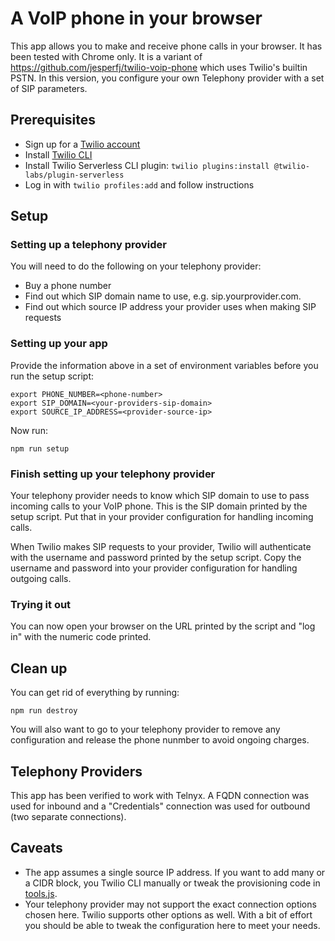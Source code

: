 # A VoIP phone in your browser

This app allows you to make and receive phone calls in your browser. It has been tested with Chrome only. It is a variant of https://github.com/jesperfj/twilio-voip-phone which uses Twilio's builtin PSTN. In this version, you configure your own Telephony provider with a set of SIP parameters.

## Prerequisites

* Sign up for a [Twilio account](https://twilio.com/)
* Install [Twilio CLI](https://www.twilio.com/docs/twilio-cli/quickstart)
* Install Twilio Serverless CLI plugin: `twilio plugins:install @twilio-labs/plugin-serverless`
* Log in with `twilio profiles:add` and follow instructions

## Setup

### Setting up a telephony provider

You will need to do the following on your telephony provider:

* Buy a phone number
* Find out which SIP domain name to use, e.g. sip.yourprovider.com.
* Find out which source IP address your provider uses when making SIP requests

### Setting up your app

Provide the information above in a set of environment variables before you run the setup script:

    export PHONE_NUMBER=<phone-number>
    export SIP_DOMAIN=<your-providers-sip-domain>
    export SOURCE_IP_ADDRESS=<provider-source-ip>

Now run:

    npm run setup

### Finish setting up your telephony provider

Your telephony provider needs to know which SIP domain to use to pass incoming calls to your VoIP phone. This is the SIP domain printed by the setup script. Put that in your provider configuration for handling incoming calls.

When Twilio makes SIP requests to your provider, Twilio will authenticate with the username and password printed by the setup script. Copy the username and password into your provider configuration for handling outgoing calls.

### Trying it out

You can now open your browser on the URL printed by the script and "log in" with the numeric code printed.

## Clean up

You can get rid of everything by running:

    npm run destroy

You will also want to go to your telephony provider to remove any configuration and release the phone nunmber to avoid ongoing charges.

## Telephony Providers

This app has been verified to work with Telnyx. A FQDN connection was used for inbound and a "Credentials" connection was used for outbound (two separate connections). 

## Caveats

* The app assumes a single source IP address. If you want to add many or a CIDR block, you Twilio CLI manually or tweak the provisioning code in [tools.js](tools.js).
* Your telephony provider may not support the exact connection options chosen here. Twilio supports other options as well. With a bit of effort you should be able to tweak the configuration here to meet your needs.